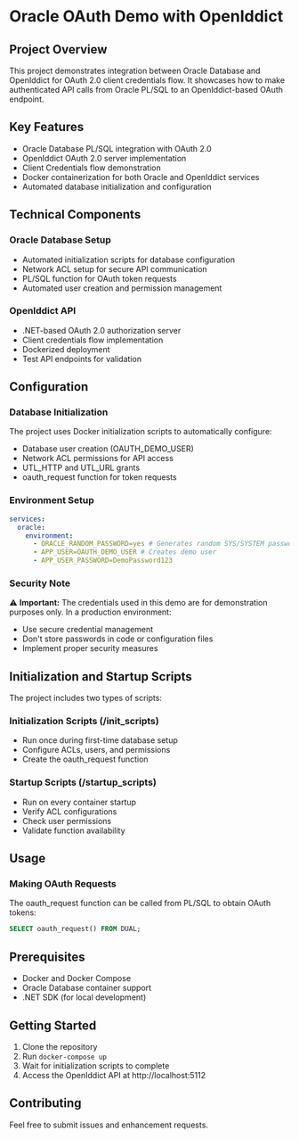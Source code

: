 # Oracle OAuth Demo with OpenIddict

## Project Overview

This project demonstrates integration between Oracle Database and OpenIddict for OAuth 2.0 client credentials flow. It showcases how to make authenticated API calls from Oracle PL/SQL to an OpenIddict-based OAuth endpoint.

## Key Features

- Oracle Database PL/SQL integration with OAuth 2.0
- OpenIddict OAuth 2.0 server implementation
- Client Credentials flow demonstration
- Docker containerization for both Oracle and OpenIddict services
- Automated database initialization and configuration

## Technical Components

### Oracle Database Setup

- Automated initialization scripts for database configuration
- Network ACL setup for secure API communication
- PL/SQL function for OAuth token requests
- Automated user creation and permission management

### OpenIddict API

- .NET-based OAuth 2.0 authorization server
- Client credentials flow implementation
- Dockerized deployment
- Test API endpoints for validation

## Configuration

### Database Initialization

The project uses Docker initialization scripts to automatically configure:

- Database user creation (OAUTH_DEMO_USER)
- Network ACL permissions for API access
- UTL_HTTP and UTL_URL grants
- oauth_request function for token requests

### Environment Setup

```yaml
services:
  oracle:
    environment:
      - ORACLE_RANDOM_PASSWORD=yes # Generates random SYS/SYSTEM passwords
      - APP_USER=OAUTH_DEMO_USER # Creates demo user
      - APP_USER_PASSWORD=DemoPassword123
```

### Security Note

⚠️ **Important:** The credentials used in this demo are for demonstration purposes only. In a production environment:

- Use secure credential management
- Don't store passwords in code or configuration files
- Implement proper security measures

## Initialization and Startup Scripts

The project includes two types of scripts:

### Initialization Scripts (/init_scripts)

- Run once during first-time database setup
- Configure ACLs, users, and permissions
- Create the oauth_request function

### Startup Scripts (/startup_scripts)

- Run on every container startup
- Verify ACL configurations
- Check user permissions
- Validate function availability

## Usage

### Making OAuth Requests

The oauth_request function can be called from PL/SQL to obtain OAuth tokens:

```sql
SELECT oauth_request() FROM DUAL;
```

## Prerequisites

- Docker and Docker Compose
- Oracle Database container support
- .NET SDK (for local development)

## Getting Started

1. Clone the repository
2. Run `docker-compose up`
3. Wait for initialization scripts to complete
4. Access the OpenIddict API at http://localhost:5112

## Contributing

Feel free to submit issues and enhancement requests.
